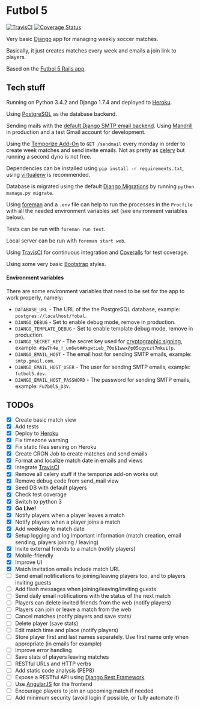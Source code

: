 # Futbol 5

[![TravisCI](https://travis-ci.org/irodrigo17/futbol5-django.svg?branch=master)](https://travis-ci.org/irodrigo17/futbol5-django)
[![Coverage Status](https://coveralls.io/repos/irodrigo17/futbol5-django/badge.svg?branch=master)](https://coveralls.io/r/irodrigo17/futbol5-django?branch=master)

Very basic [Django](https://www.djangoproject.com) app for managing weekly soccer matches.

Basically, it just creates matches every week and emails a join link to players.

Based on the [Futbol 5 Rails app](https://github.com/irodrigo17/fulbol5).


## Tech stuff

Running on Python 3.4.2 and Django 1.7.4 and deployed to [Heroku](https://fobal.herokuapp.com).

Using [PostgreSQL](http://www.postgresql.org) as the database backend.

Sending mails with the [default Django SMTP email backend](https://docs.djangoproject.com/en/1.7/topics/email/). Using [Mandrill](http://mandrill.com) in production and a test Gmail account for development.

Using the [Temporize Add-On](https://www.temporize.net/) to `GET /sendmail` every monday in order to create week matches and send invite emails. Not as pretty as [celery](http://www.celeryproject.org) but running a second dyno is not free.

Dependencies can be installed using `pip install -r requirements.txt`, using [virtualenv](https://virtualenv.pypa.io/) is recommended.

Database is migrated using the default [Django Migrations](https://docs.djangoproject.com/en/1.7/topics/migrations/) by running `python manage.py migrate`.

Using [foreman](https://github.com/ddollar/foreman) and a `.env` file can help to run the processes in the `Procfile` with all the needed environment variables set (see environment variables below).

Tests can be run with `foreman run test`.

Local server can be run with `foreman start web`.

Using [TravisCI](https://travis-ci.org/irodrigo17/futbol5-django) for continuous integration and [Coveralls](https://coveralls.io/r/irodrigo17/futbol5-django) for test coverage.

Using some very basic [Bootstrap](http://getbootstrap.com) styles.


#### Environment variables

There are some environment variables that need to be set for the app to work properly, namely:

- `DATABASE_URL` - The URL of the the PostgreSQL database, example: `postgres://localhost/fobal`.
- `DJANGO_DEBUG` - Set to enable debug mode, remove in production.
- `DJANGO_TEMPLATE_DEBUG` - Set to enable template debug mode, remove in production.
- `DJANGO_SECRET_KEY` - The secret key used for [cryptographic signing](https://docs.djangoproject.com/en/1.7/topics/signing/), example: `#$w7h4e_!_un6et##xgwtieb_70o$1wwx@p05cgyczt7mkui(p`.
- `DJANGO_EMAIL_HOST` - The email host for sending SMTP emails, example: `smtp.gmail.com`.
- `DJANGO_EMAIL_HOST_USER` - The user for sending SMTP emails, example: `futbol5.dev`.
- `DJANGO_EMAIL_HOST_PASSWORD` - The password for sending SMTP emails, example: `Fu7b0l5_D3V`.


## TODOs

- [x] Create basic match view
- [x] Add tests
- [x] Deploy to [Heroku](https://devcenter.heroku.com/articles/getting-started-with-python)
- [x] Fix timezone warning
- [x] Fix static files serving on Heroku
- [x] Create CRON Job to create matches and send emails
- [x] Format and localize match date in emails and views
- [x] Integrate [TravisCI](https://travis-ci.org/)
- [x] Remove all celery stuff if the temporize add-on works out
- [x] Remove debug code from send_mail view
- [x] Seed DB with default players
- [x] Check test coverage
- [x] Switch to python 3
- [x] **Go Live!**
- [x] Notify players when a player leaves a match
- [x] Notify players when a player joins a match
- [x] Add weekday to match date
- [x] Setup logging and log important information (match creation, email sending, players joining / leaving)
- [x] Invite external friends to a match (notify players)
- [x] Mobile-friendly
- [x] Improve UI
- [x] Match invitation emails include match URL
- [ ] Send email notifications to joining/leaving players too, and to players inviting guests
- [ ] Add flash messages when joining/leaving/inviting guests
- [ ] Send daily email notifications with the status of the next match
- [ ] Players can delete invited friends from the web (notify players)
- [ ] Players can join or leave a match from the web
- [ ] Cancel matches (notify players and save stats)
- [ ] Delete player (save stats)
- [ ] Edit match time and place (notify players)
- [ ] Store player first and last names separately. Use first name only when appropriate (in emails for example)
- [ ] Improve error handling
- [ ] Save stats of players leaving matches
- [ ] RESTful URLs and HTTP verbs
- [ ] Add static code analysis (PEP8)
- [ ] Expose a RESTful API using [Django Rest Framework](http://www.django-rest-framework.org)
- [ ] Use [AngularJS](https://angularjs.org) for the frontend
- [ ] Encourage players to join an upcoming match if needed
- [ ] Add minimum security (avoid login if possible, or fully automate it)
